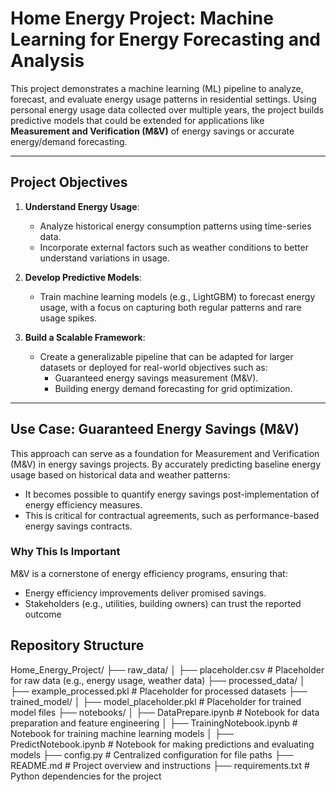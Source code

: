 # Home Energy Project: Machine Learning for Energy Forecasting and Analysis

This project demonstrates a machine learning (ML) pipeline to analyze, forecast, and evaluate energy usage patterns in residential settings. Using personal energy usage data collected over multiple years, the project builds predictive models that could be extended for applications like **Measurement and Verification (M&V)** of energy savings or accurate energy/demand forecasting.

---

## **Project Objectives**
1. **Understand Energy Usage**:
   - Analyze historical energy consumption patterns using time-series data.
   - Incorporate external factors such as weather conditions to better understand variations in usage.

2. **Develop Predictive Models**:
   - Train machine learning models (e.g., LightGBM) to forecast energy usage, with a focus on capturing both regular patterns and rare usage spikes.

3. **Build a Scalable Framework**:
   - Create a generalizable pipeline that can be adapted for larger datasets or deployed for real-world objectives such as:
     - Guaranteed energy savings measurement (M&V).
     - Building energy demand forecasting for grid optimization.

---

## **Use Case: Guaranteed Energy Savings (M&V)**
This approach can serve as a foundation for Measurement and Verification (M&V) in energy savings projects. By accurately predicting baseline energy usage based on historical data and weather patterns:
- It becomes possible to quantify energy savings post-implementation of energy efficiency measures.
- This is critical for contractual agreements, such as performance-based energy savings contracts.

### **Why This Is Important**
M&V is a cornerstone of energy efficiency programs, ensuring that:
- Energy efficiency improvements deliver promised savings.
- Stakeholders (e.g., utilities, building owners) can trust the reported outcome

## Repository Structure

Home_Energy_Project/
├── raw_data/
│   ├── placeholder.csv           # Placeholder for raw data (e.g., energy usage, weather data)
├── processed_data/
│   ├── example_processed.pkl     # Placeholder for processed datasets
├── trained_model/
│   ├── model_placeholder.pkl     # Placeholder for trained model files
├── notebooks/
│   ├── DataPrepare.ipynb         # Notebook for data preparation and feature engineering
│   ├── TrainingNotebook.ipynb    # Notebook for training machine learning models
│   ├── PredictNotebook.ipynb     # Notebook for making predictions and evaluating models
├── config.py                     # Centralized configuration for file paths
├── README.md                     # Project overview and instructions
├── requirements.txt              # Python dependencies for the project

